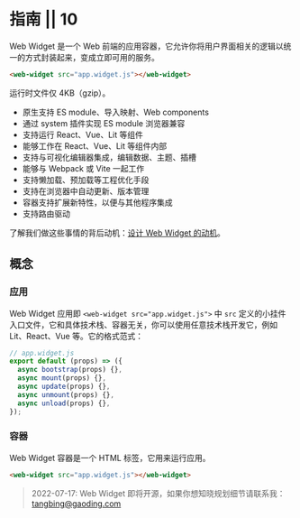 # 指南 || 10

Web Widget 是一个 Web 前端的应用容器，它允许你将用户界面相关的逻辑以统一的方式封装起来，变成立即可用的服务。

```html
<web-widget src="app.widget.js"></web-widget>
```

运行时文件仅 4KB（gzip）。

- 原生支持 ES module、导入映射、Web components
- 通过 system 插件实现 ES module 浏览器兼容
- 支持运行 React、Vue、Lit 等组件
- 能够工作在 React、Vue、Lit 等组件内部
- 支持与可视化编辑器集成，编辑数据、主题、插槽
- 能够与 Webpack 或 Vite 一起工作
- 支持懒加载、预加载等工程优化手段
- 支持在浏览器中自动更新、版本管理
- 容器支持扩展新特性，以便与其他程序集成
- 支持路由驱动

了解我们做这些事情的背后动机：[设计 Web Widget 的动机](../discover/about.md)。

## 概念

### 应用

Web Widget 应用即 `<web-widget src="app.widget.js">` 中 `src` 定义的小挂件入口文件，它和具体技术栈、容器无关，你可以使用任意技术栈开发它，例如 Lit、React、Vue 等。它的格式范式：

```js
// app.widget.js
export default (props) => ({
  async bootstrap(props) {},
  async mount(props) {},
  async update(props) {},
  async unmount(props) {},
  async unload(props) {},
});
```

### 容器

Web Widget 容器是一个 HTML 标签，它用来运行应用。

```html
<web-widget src="app.widget.js"></web-widget>
```

> 2022-07-17: Web Widget 即将开源，如果你想知晓规划细节请联系我：[tangbing@gaoding.com](mailto:tangbing@gaoding.com)

